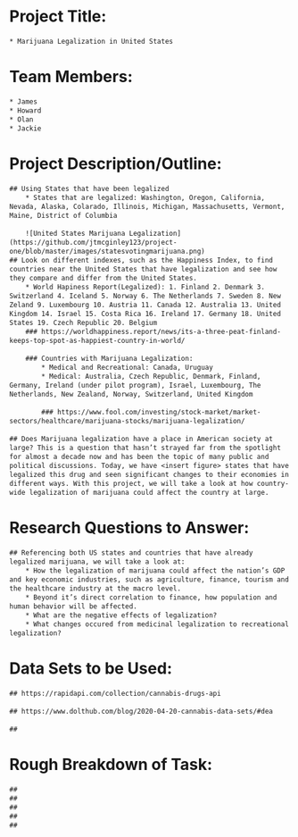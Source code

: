 # Project Title:
    * Marijuana Legalization in United States

# Team Members:
    * James
    * Howard
    * Olan
    * Jackie

# Project Description/Outline:
    ## Using States that have been legalized
        * States that are legalized: Washington, Oregon, California, Nevada, Alaska, Colarado, Illinois, Michigan, Massachusetts, Vermont, Maine, District of Columbia

        ![United States Marijuana Legalization](https://github.com/jtmcginley123/project-one/blob/master/images/statesvotingmarijuana.png)
    ## Look on different indexes, such as the Happiness Index, to find countries near the United States that have legalization and see how they compare and differ from the United States.
        * World Hapiness Report(Legalized): 1. Finland 2. Denmark 3. Switzerland 4. Iceland 5. Norway 6. The Netherlands 7. Sweden 8. New Zeland 9. Luxembourg 10. Austria 11. Canada 12. Australia 13. United Kingdom 14. Israel 15. Costa Rica 16. Ireland 17. Germany 18. United States 19. Czech Republic 20. Belgium
        ### https://worldhappiness.report/news/its-a-three-peat-finland-keeps-top-spot-as-happiest-country-in-world/

        ### Countries with Marijuana Legalization:  
            * Medical and Recreational: Canada, Uruguay
            * Medical: Australia, Czech Republic, Denmark, Finland, Germany, Ireland (under pilot program), Israel, Luxembourg, The Netherlands, New Zealand, Norway, Switzerland, United Kingdom

            ### https://www.fool.com/investing/stock-market/market-sectors/healthcare/marijuana-stocks/marijuana-legalization/

    ## Does Marijuana legalization have a place in American society at large? This is a question that hasn’t strayed far from the spotlight for almost a decade now and has been the topic of many public and political discussions. Today, we have <insert figure> states that have legalized this drug and seen significant changes to their economies in different ways. With this project, we will take a look at how country-wide legalization of marijuana could affect the country at large. 

# Research Questions to Answer:
    ## Referencing both US states and countries that have already legalized marijuana, we will take a look at:
        * How the legalization of marijuana could affect the nation’s GDP and key economic industries, such as agriculture, finance, tourism and the healthcare industry at the macro level.
        * Beyond it’s direct correlation to finance, how population and human behavior will be affected.
        * What are the negative effects of legalization?
        * What changes occured from medicinal legalization to recreational legalization?
    
# Data Sets to be Used:
    ## https://rapidapi.com/collection/cannabis-drugs-api

    ## https://www.dolthub.com/blog/2020-04-20-cannabis-data-sets/#dea

    ## 


# Rough Breakdown of Task:
    ## 
    ##
    ##
    ##
    ##

